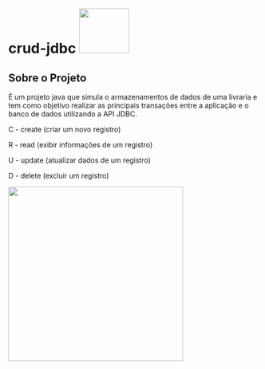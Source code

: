 # crud-jdbc <img src="https://user-images.githubusercontent.com/114026410/211710271-103966ca-d697-4e21-b8c3-d56cfe6a604b.png" style="width: 100px;height:90px">
## Sobre o Projeto
<div>
    <div>
        <p>
            É um projeto java que simula o armazenamentos de dados de uma livraria e tem como objetivo realizar as  principais transações entre a aplicação e o banco de             dados utilizando a API JDBC.
        </p>
        <p>C - create (criar um novo registro)</p>
        <p>R - read (exibir informações de um registro)</p>
        <p>U - update (atualizar dados de um registro)</p>
        <p>D - delete (excluir um registro)</p>
    </div>

<img src="https://user-images.githubusercontent.com/114026410/211673822-079c33f8-3144-422c-815a-3ed3d3c46d67.gif" style="width: 350px">

</div>
